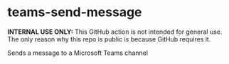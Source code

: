# teams-send-message

**INTERNAL USE ONLY:** This GitHub action is not intended for general use.  The only reason why this repo is public is because GitHub requires it.

Sends a message to a Microsoft Teams channel
